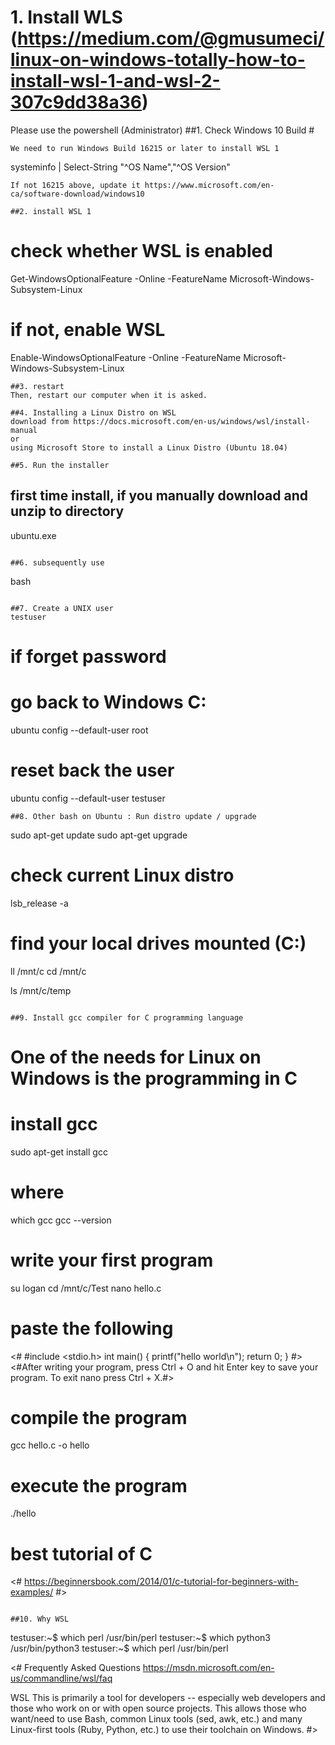 # 1. Install WLS (https://medium.com/@gmusumeci/linux-on-windows-totally-how-to-install-wsl-1-and-wsl-2-307c9dd38a36)
Please use the powershell (Administrator)
##1. Check Windows 10 Build #
```
We need to run Windows Build 16215 or later to install WSL 1
```
systeminfo | Select-String "^OS Name","^OS Version"
```
If not 16215 above, update it https://www.microsoft.com/en-ca/software-download/windows10

##2. install WSL 1
```
# check whether WSL is enabled
Get-WindowsOptionalFeature -Online -FeatureName Microsoft-Windows-Subsystem-Linux
# if not, enable WSL
Enable-WindowsOptionalFeature -Online -FeatureName Microsoft-Windows-Subsystem-Linux
```
##3. restart 
Then, restart our computer when it is asked.

##4. Installing a Linux Distro on WSL
download from https://docs.microsoft.com/en-us/windows/wsl/install-manual
or 
using Microsoft Store to install a Linux Distro (Ubuntu 18.04)

##5. Run the installer
```
## first time install, if you manually download and unzip to directory
ubuntu.exe 
```

##6. subsequently use
```
bash
```

##7. Create a UNIX user
testuser 
```
# if forget password
# go back to Windows C:
ubuntu config --default-user root

# reset back the user
ubuntu config --default-user testuser
```
##8. Other bash on Ubuntu : Run distro update / upgrade
```
sudo apt-get update
sudo apt-get upgrade

# check current Linux distro
lsb_release -a

# find your local drives mounted (C:)
ll /mnt/c
cd /mnt/c

ls /mnt/c/temp
```

##9. Install gcc compiler for C programming language
```
# One of the needs for Linux on Windows is the programming in C
#
# install gcc
sudo apt-get install gcc
# where
which gcc
gcc --version
# write your first program
su logan
cd /mnt/c/Test
nano hello.c
# paste the following
<#
#include <stdio.h>
int main()
{
  printf("hello world\n");
  return 0;
}
#>
<#After writing your program, press Ctrl + O and hit Enter key to save your program. To exit nano press Ctrl + X.#>
# compile the program
gcc hello.c -o hello
# execute the program
./hello
# best tutorial of C
<#
https://beginnersbook.com/2014/01/c-tutorial-for-beginners-with-examples/
#>
```

##10. Why WSL
```
testuser:~$ which perl
/usr/bin/perl
testuser:~$ which python3
/usr/bin/python3
testuser:~$ which perl
/usr/bin/perl

<#
Frequently Asked Questions
https://msdn.microsoft.com/en-us/commandline/wsl/faq

WSL
This is primarily a tool for developers -- especially web developers and 
those who work on or with open source projects. 
This allows those who want/need to use Bash, common Linux tools (sed, awk, etc.) 
and many Linux-first tools (Ruby, Python, etc.) to use their toolchain on Windows.
#>
```
